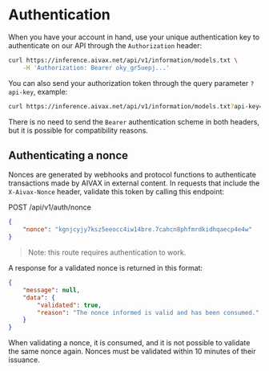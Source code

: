 # Authentication

When you have your account in hand, use your unique authentication key to authenticate on our API through the `Authorization` header:

```bash
curl https://inference.aivax.net/api/v1/information/models.txt \
    -H 'Authorization: Bearer oky_gr5uepj...'
```

You can also send your authorization token through the query parameter `?api-key`, example:

```bash
curl https://inference.aivax.net/api/v1/information/models.txt?api-key=oky_gr5uepj...
```

There is no need to send the `Bearer` authentication scheme in both headers, but it is possible for compatibility reasons.

## Authenticating a nonce

Nonces are generated by webhooks and protocol functions to authenticate transactions made by AIVAX in external content. In requests that include the `X-Aivax-Nonce` header, validate this token by calling this endpoint:

<div class="request-item get">
    <span>POST</span>
    <span>
        /api/v1/auth/nonce
    </span>
</div>

```json
{
    "nonce": "kgnjcyjy7ksz5eeocc4iw14bre.7cahcn8phfmrdkidhqaecp4e4w"
}
```

> Note: this route requires authentication to work.

A response for a validated nonce is returned in this format:

```json
{
    "message": null,
    "data": {
        "validated": true,
        "reason": "The nonce informed is valid and has been consumed."
    }
}
```

When validating a nonce, it is consumed, and it is not possible to validate the same nonce again. Nonces must be validated within 10 minutes of their issuance.